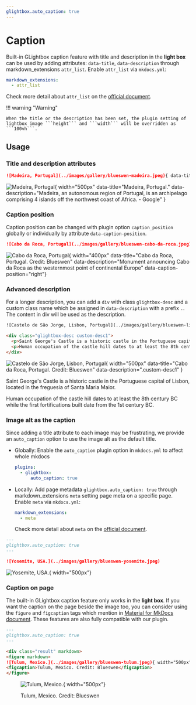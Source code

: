```yaml
---
glightbox.auto_caption: true
---
```


# Caption

Built-in GLightbox caption feature with title and description in the **light box** can be used by adding attributes: ```data-title```, ```data-description``` through markdown_extensions ```attr_list```. Enable ```attr_list``` via ```mkdocs.yml```:

```yaml
markdown_extensions:
  - attr_list
```

Check more detail about ```attr_list``` on the [official document](https://python-markdown.github.io/extensions/attr_list/).

!!! warning "Warning"

    When the title or the description has been set, the plugin setting of lightbox image ```height``` and ```width``` will be overridden as ```100vh```.

## Usage

### Title and description attributes

```markdown title="Setting title and description with attributes"
![Madeira, Portugal](../images/gallery/blueswen-madeira.jpeg){ data-title="Madeira, Portugal." data-description="Madeira, an autonomous region of Portugal, is an archipelago comprising 4 islands off the northwest coast of Africa. - Google" }
```

<div class="result" markdown>

![Madeira, Portugal](../images/gallery/blueswen-madeira.jpeg){ width="500px" data-title="Madeira, Portugal." data-description="Madeira, an autonomous region of Portugal, is an archipelago comprising 4 islands off the northwest coast of Africa. - Google" }

</div>

### Caption position

Caption position can be changed with plugin option ```caption_position``` globally or individually by attribute ```data-caption-position```.

```markdown title="Setting position with data-caption-position"
![Cabo da Roca, Portugal](../images/gallery/blueswen-cabo-da-roca.jpeg){ data-title="Cabo da Roca, Portugal. Credit: Blueswen" data-description=".custom-desc1" data-caption-position="right"}
```

<div class="result" markdown>

![Cabo da Roca, Portugal](../images/gallery/blueswen-cabo-da-roca.jpeg){ width="400px" data-title="Cabo da Roca, Portugal. Credit: Blueswen" data-description="Monument announcing Cabo da Roca as the westernmost point of continental Europe" data-caption-position="right"}

</div>

### Advanced description

For a longer description, you can add a ```div``` with class ```glightbox-desc``` and a custom class name which be assigned in ```data-description``` with a prefix ```.```. The content in div will be used as the description.

```html title="Advanced Description"
![Castelo de São Jorge, Lisbon, Portugal](../images/gallery/blueswen-lisbon.jpeg){ width="500px" data-title="Cabo da Roca, Portugal. Credit: Blueswen" data-description=".custom-desc1" }

<div class="glightbox-desc custom-desc1">
  <p>Saint George's Castle is a historic castle in the Portuguese capital of Lisbon, located in the freguesia of Santa Maria Maior.</p>
  <p>Human occupation of the castle hill dates to at least the 8th century BC while the first fortifications built date from the 1st century BC.</p>
</div>
```

<div class="result" markdown>

![Castelo de São Jorge, Lisbon, Portugal](../images/gallery/blueswen-lisbon.jpeg){ width="500px" data-title="Cabo da Roca, Portugal. Credit: Blueswen" data-description=".custom-desc1" }

<div class="glightbox-desc custom-desc1">
<p>Saint George's Castle is a historic castle in the Portuguese capital of Lisbon, located in the freguesia of Santa Maria Maior.</p>
<p>Human occupation of the castle hill dates to at least the 8th century BC while the first fortifications built date from the 1st century BC.</p>
</div>
</div>

### Image alt as the caption

Since adding a title attribute to each image may be frustrating, we provide an ```auto_caption``` option to use the image alt as the default title.

- Globally: Enable the ```auto_caption``` plugin option in ```mkdocs.yml``` to affect whole mkdocs

    ```yaml
    plugins:
      - glightbox:
          auto_caption: true
    ```

- Locally: Add page metadata ```glightbox.auto_caption: true``` through markdown_extensions ```meta``` setting page meta on a specific page. Enable ```meta``` via ```mkdocs.yml```:

    ```yaml
    markdown_extensions:
      - meta
    ```

    Check more detail about ```meta``` on the [official document](https://python-markdown.github.io/extensions/meta_data/).

```markdown title="Using image alt as caption title with page meta"
---
glightbox.auto_caption: true
---

![Yosemite, USA.](../images/gallery/blueswen-yosemite.jpeg)
```

<div class="result" markdown>

![Yosemite, USA.](../images/gallery/blueswen-yosemite.jpeg){ width="500px"}

</div>

### Caption on page

The built-in GLightbox caption feature only works in the **light box**. If you want the caption on the page beside the image too, you can consider using the `figure` and `figcaption` tags which mention in [Material for MkDocs document](https://squidfunk.github.io/mkdocs-material/reference/images/#image-captions). These features are also fully compatible with our plugin.

```markdown title="Using figure and figcaption"
---
glightbox.auto_caption: true
---

<div class="result" markdown>
<figure markdown>
![Tulum, Mexico.](../images/gallery/blueswen-tulum.jpeg){ width="500px"}
<figcaption>Tulum, Mexico. Credit: Blueswen</figcaption>
</figure>
```

<div class="result" markdown>
<figure markdown>

![Tulum, Mexico.](../images/gallery/blueswen-tulum.jpeg){ width="500px"}

<figcaption>Tulum, Mexico. Credit: Blueswen</figcaption>
</figure>
</div>
